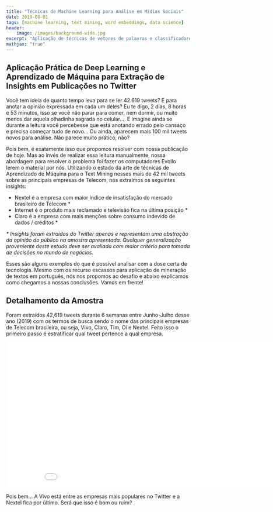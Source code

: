 ```yaml
---
title: "Técnicas de Machine Learning para Análise em Mìdias Sociais"
date: 2019-08-01
tags: [machine learning, text mining, word embeddings, data science]
header:
    image: /images/background-wide.jpg
excerpt: "Aplicação de técnicas de vetores de palavras e classificadores de texto para encontrar sentimento em publicações de redes sociais"
mathjax: "true"
---
```


## Aplicação Prática de Deep Learning e Aprendizado de Máquina para Extração de Insights em Publicações no Twitter

Você tem ideia de quanto tempo leva para se ler 42.619 tweets? E para anotar a opinião expressada em cada um deles? Eu te digo, 2 dias, 8 horas e 53 minutos, isso se você não parar para comer, nem dormir, ou muito menos dar aquela olhadinha sagrada no celular.... E imagine ainda se durante a leitura você percebesse que está anotando errado pelo cansaço e precisa começar tudo de novo... Ou ainda, aparecem mais 100 mil tweets novos para análise. Não parece muito prático, não?

Pois bem, é exatamente isso que propomos resolver com nossa publicação de hoje. Mas ao invés de realizar essa leitura manualmente, nossa abordagem para resolver o problema foi fazer os computadores Evollo lerem o material por nós. Utilizando o estado da arte de técnicas de Aprendizado de Máquina para o Text Mining nesses mais de 42 mil tweets sobre as principais empresas de Telecom, nós extraímos os seguintes insights:

* Nextel é a empresa com maior índice de insatisfação do mercado brasileiro de Telecom *
* Internet é o produto mais reclamado e televisão fica na última posição *
* Claro é a empresa com mais menções sobre consumo indevido de dados / créditos *

*\* Insights foram extraídos do Twitter apenas e representam uma abstração da opinião do público na amostra apresentada. Qualquer generalização proveniente deste estudo deve ser avaliada com maior critério para tomada de decisões no mundo de negócios.*

Esses são alguns exemplos do que é possível analisar com a dose certa de tecnologia. Mesmo com os recurso escassos para aplicação de mineração de textos em português, nós nos propomos ao desafio e abaixo explicamos como chegamos a nossas conclusões. Vamos em frente!

## Detalhamento da Amostra

Foram extraídos 42,619 tweets durante 6 semanas entre Junho-Julho desse ano (2019) com os termos de busca sendo o nome das principais empresas de Telecom brasileira, ou seja, Vivo, Claro, Tim, Oi e Nextel. Feito isso o primeiro passo é estratificar qual tweet pertence a qual empresa.

<iframe width="900" height="400" frameborder="0" scrolling="no" src="//plot.ly/~MuriloEvollo/27.embed?showlink=false"></iframe>

Pois bem... A Vivo está entre as empresas mais populares no Twitter e a Nextel fica por último. Será que isso é bom ou ruim? 

